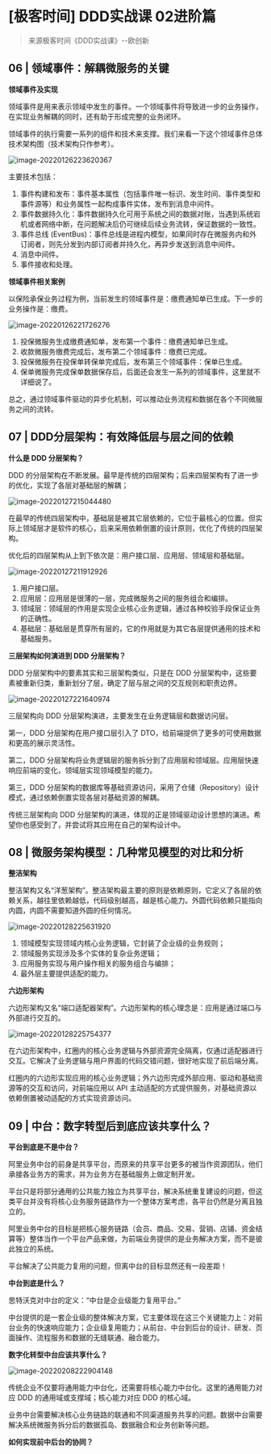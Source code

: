 # \[极客时间] DDD实战课 02进阶篇

> 来源极客时间《DDD实战课》--欧创新

## 06 | 领域事件：解耦微服务的关键

**领域事件及实现**

领域事件是用来表示领域中发生的事件。一个领域事件将导致进一步的业务操作，在实现业务解耦的同时，还有助于形成完整的业务闭环。

领域事件的执行需要一系列的组件和技术来支撑。我们来看一下这个领域事件总体技术架构图（技术架构只作参考）。

![image-20220126223620367](https://gitee.com/yanglu\_u/img2022/raw/master/learn/20220126223620.png)

主要技术包括：

1. 事件构建和发布：事件基本属性（包括事件唯一标识、发生时间、事件类型和事件源等）和业务属性一起构成事件实体，发布到消息中间件。
2. 事件数据持久化：事件数据持久化可用于系统之间的数据对账，当遇到系统宕机或者网络中断，在问题解决后仍可继续后续业务流转，保证数据的一致性。
3. 事件总线 (EventBus)：事件总线是进程内模型，如果同时存在微服务内和外订阅者，则先分发到内部订阅者并持久化，再异步发送到消息中间件。
4. 消息中间件。
5. 事件接收和处理。

**领域事件相关案例**

以保险承保业务过程为例，当前发生的领域事件是：缴费通知单已生成。下一步的业务操作是：缴费。

![image-20220126221726276](https://gitee.com/yanglu\_u/img2022/raw/master/learn/20220126221726.png)

1. 投保微服务生成缴费通知单，发布第一个事件：缴费通知单已生成。
2. 收款微服务缴费完成后，发布第二个领域事件：缴费已完成。
3. 投保微服务在投保单转保单完成后，发布第三个领域事件：保单已生成。
4. 保单微服务完成保单数据保存后，后面还会发生一系列的领域事件，这里就不详细说了。

总之，通过领域事件驱动的异步化机制，可以推动业务流程和数据在各个不同微服务之间的流转。

## 07 | DDD分层架构：有效降低层与层之间的依赖

**什么是 DDD 分层架构？**

DDD 的分层架构在不断发展。最早是传统的四层架构；后来四层架构有了进一步的优化，实现了各层对基础层的解耦；

![image-20220127215044480](https://gitee.com/yanglu\_u/img2022/raw/master/learn/20220127215044.png)

在最早的传统四层架构中，基础层是被其它层依赖的，它位于最核心的位置。但实际上领域层才是软件的核心，后来采用依赖倒置的设计原则，优化了传统的四层架构。

优化后的四层架构从上到下依次是：用户接口层、应用层、领域层和基础层。

![image-20220127211912926](https://gitee.com/yanglu\_u/img2022/raw/master/learn/20220127211913.png)

1. 用户接口层。
2. 应用层：应用层是很薄的一层，完成微服务之间的服务组合和编排。
3. 领域层：领域层的作用是实现企业核心业务逻辑，通过各种校验手段保证业务的正确性。
4. 基础层：基础层是贯穿所有层的，它的作用就是为其它各层提供通用的技术和基础服务。

**三层架构如何演进到 DDD 分层架构？**

DDD 分层架构中的要素其实和三层架构类似，只是在 DDD 分层架构中，这些要素被重新归类，重新划分了层，确定了层与层之间的交互规则和职责边界。

![image-20220127221640974](https://gitee.com/yanglu\_u/img2022/raw/master/learn/20220127221641.png)

三层架构向 DDD 分层架构演进，主要发生在业务逻辑层和数据访问层。

第一，DDD 分层架构在用户接口层引入了 DTO，给前端提供了更多的可使用数据和更高的展示灵活性。

第二，DDD 分层架构将业务逻辑层的服务拆分到了应用层和领域层。应用层快速响应前端的变化，领域层实现领域模型的能力。

第三，DDD 分层架构的数据库等基础资源访问，采用了仓储（Repository）设计模式，通过依赖倒置实现各层对基础资源的解耦。

传统三层架构向 DDD 分层架构的演进，体现的正是领域驱动设计思想的演进。希望你也感受到了，并尝试将其应用在自己的架构设计中。

## 08 | 微服务架构模型：几种常见模型的对比和分析

**整洁架构**

整洁架构又名“洋葱架构”。整洁架构最主要的原则是依赖原则，它定义了各层的依赖关系，越往里依赖越低，代码级别越高，越是核心能力。外圆代码依赖只能指向内圆，内圆不需要知道外圆的任何情况。

![image-20220128225631920](https://gitee.com/yanglu\_u/img2022/raw/master/learn/20220128225632.png)

1. 领域模型实现领域内核心业务逻辑，它封装了企业级的业务规则；
2. 领域服务实现涉及多个实体的复杂业务逻辑；
3. 应用服务实现与用户操作相关的服务组合与编排；
4. 最外层主要提供适配的能力。

**六边形架构**

六边形架构又名“端口适配器架构”。六边形架构的核心理念是：应用是通过端口与外部进行交互的。

![image-20220128225754377](https://gitee.com/yanglu\_u/img2022/raw/master/learn/20220128225754.png)

在六边形架构中，红圈内的核心业务逻辑与外部资源完全隔离，仅通过适配器进行交互。它解决了业务逻辑与用户界面的代码交错问题，很好地实现了前后端分离。

红圈内的六边形实现应用的核心业务逻辑；外六边形完成外部应用、驱动和基础资源等的交互和访问，对前端应用以 API 主动适配的方式提供服务，对基础资源以依赖倒置被动适配的方式实现资源访问。

## 09 | 中台：数字转型后到底应该共享什么？

**平台到底是不是中台？**

阿里业务中台的前身是共享平台，而原来的共享平台更多的被当作资源团队，他们承接各业务方的需求，并为业务方在基础服务上做定制开发。

平台只是将部分通用的公共能力独立为共享平台，解决系统重复建设的问题，但这类平台并没有将核心业务服务链路作为一个整体方案考虑，各平台仍然是分离且独立的。

阿里业务中台的目标是把核心服务链路（会员、商品、交易、营销、店铺、资金结算等）整体当作一个平台产品来做，为前端业务提供的是业务解决方案，而不是彼此独立的系统。

平台解决了公共能力复用的问题，但离中台的目标显然还有一段差距！

**中台到底是什么？**

思特沃克对中台的定义：“中台是企业级能力复用平台。”

中台提供的是一套企业级的整体解决方案，它主要体现在这三个关键能力上：对前台业务的快速响应能力；企业级复用能力；从前台、中台到后台的设计、研发、页面操作、流程服务和数据的无缝联通、融合能力。

**数字化转型中台应该共享什么？**

![image-20220208222904148](https://gitee.com/yanglu\_u/img2022/raw/master/learn/20220208222904.png)

传统企业不仅要将通用能力中台化，还需要将核心能力中台化。这里的通用能力对应 DDD 的通用域或支撑域；核心能力对应 DDD 的核心域。

业务中台需要解决核心业务链路的联通和不同渠道服务共享的问题。数据中台需要解决系统微服务拆分后的数据孤岛、数据融合和业务创新等问题。

**如何实现前中后台的协同？**
